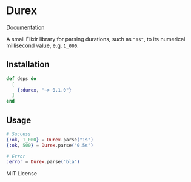 # Durex

[Documentation](https://hexdocs.pm/durex)

A small Elixir library for parsing durations, such as `"1s"`, to its numerical millisecond value, e.g. `1_000`.


## Installation

```elixir
def deps do
  [
    {:durex, "~> 0.1.0"}
  ]
end
```

## Usage

```elixir
# Success
{:ok, 1_000} = Durex.parse("1s")
{:ok, 500} = Durex.parse("0.5s")

# Error
:error = Durex.parse("bla")
```

MIT License
